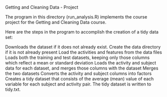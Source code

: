 

Getting and Cleaning Data -   Project

The program in this directory (run_analysis.R) implements the course project for the Getting and Cleaning Data  course. 

Here are the steps in the program to accomplish the creation of a tidy data set:

Downloads the dataset if it does not already exist. Create the data directory if it is not already present
Load the activities and features from the data files
Loads both the training and test datasets, keeping only those columns which reflect a mean or standard deviation
Loads the activity and subject data for each dataset, and merges those columns with the dataset
Merges the two datasets
Converts the activity and subject columns into factors
Creates a tidy dataset that consists of the average (mean) value of each variable for each subject and activity pair.
The tidy dataset is written to tidy.txt.
